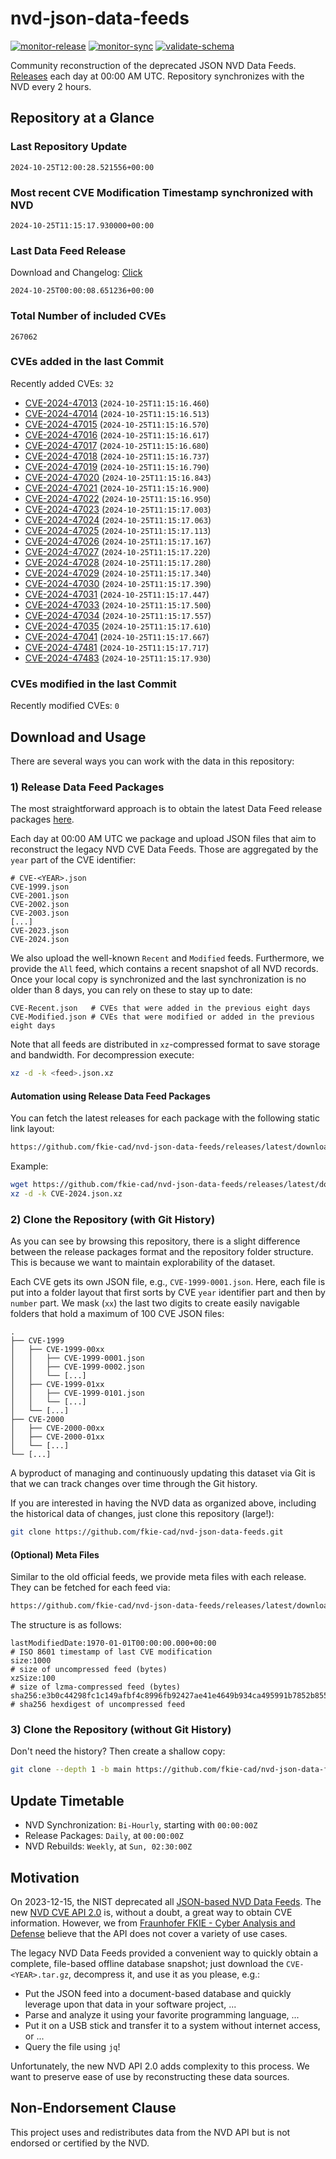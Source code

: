 # nvd-json-data-feeds

[![monitor-release](https://github.com/fkie-cad/nvd-json-data-feeds/actions/workflows/monitor_release.yml/badge.svg)](https://github.com/fkie-cad/nvd-json-data-feeds/actions/workflows/monitor_release.yml)
[![monitor-sync](https://github.com/fkie-cad/nvd-json-data-feeds/actions/workflows/monitor_sync.yml/badge.svg)](https://github.com/fkie-cad/nvd-json-data-feeds/actions/workflows/monitor_sync.yml)
[![validate-schema](https://github.com/fkie-cad/nvd-json-data-feeds/actions/workflows/validate_schema.yml/badge.svg)](https://github.com/fkie-cad/nvd-json-data-feeds/actions/workflows/validate_schema.yml)

Community reconstruction of the deprecated JSON NVD Data Feeds.
[Releases](https://github.com/fkie-cad/nvd-json-data-feeds/releases/latest) each day at 00:00 AM UTC.
Repository synchronizes with the NVD every 2 hours.

## Repository at a Glance

### Last Repository Update

```plain
2024-10-25T12:00:28.521556+00:00
```

### Most recent CVE Modification Timestamp synchronized with NVD

```plain
2024-10-25T11:15:17.930000+00:00
```

### Last Data Feed Release

Download and Changelog: [Click](https://github.com/fkie-cad/nvd-json-data-feeds/releases/latest)

```plain
2024-10-25T00:00:08.651236+00:00
```

### Total Number of included CVEs

```plain
267062
```

### CVEs added in the last Commit

Recently added CVEs: `32`

- [CVE-2024-47013](CVE-2024/CVE-2024-470xx/CVE-2024-47013.json) (`2024-10-25T11:15:16.460`)
- [CVE-2024-47014](CVE-2024/CVE-2024-470xx/CVE-2024-47014.json) (`2024-10-25T11:15:16.513`)
- [CVE-2024-47015](CVE-2024/CVE-2024-470xx/CVE-2024-47015.json) (`2024-10-25T11:15:16.570`)
- [CVE-2024-47016](CVE-2024/CVE-2024-470xx/CVE-2024-47016.json) (`2024-10-25T11:15:16.617`)
- [CVE-2024-47017](CVE-2024/CVE-2024-470xx/CVE-2024-47017.json) (`2024-10-25T11:15:16.680`)
- [CVE-2024-47018](CVE-2024/CVE-2024-470xx/CVE-2024-47018.json) (`2024-10-25T11:15:16.737`)
- [CVE-2024-47019](CVE-2024/CVE-2024-470xx/CVE-2024-47019.json) (`2024-10-25T11:15:16.790`)
- [CVE-2024-47020](CVE-2024/CVE-2024-470xx/CVE-2024-47020.json) (`2024-10-25T11:15:16.843`)
- [CVE-2024-47021](CVE-2024/CVE-2024-470xx/CVE-2024-47021.json) (`2024-10-25T11:15:16.900`)
- [CVE-2024-47022](CVE-2024/CVE-2024-470xx/CVE-2024-47022.json) (`2024-10-25T11:15:16.950`)
- [CVE-2024-47023](CVE-2024/CVE-2024-470xx/CVE-2024-47023.json) (`2024-10-25T11:15:17.003`)
- [CVE-2024-47024](CVE-2024/CVE-2024-470xx/CVE-2024-47024.json) (`2024-10-25T11:15:17.063`)
- [CVE-2024-47025](CVE-2024/CVE-2024-470xx/CVE-2024-47025.json) (`2024-10-25T11:15:17.113`)
- [CVE-2024-47026](CVE-2024/CVE-2024-470xx/CVE-2024-47026.json) (`2024-10-25T11:15:17.167`)
- [CVE-2024-47027](CVE-2024/CVE-2024-470xx/CVE-2024-47027.json) (`2024-10-25T11:15:17.220`)
- [CVE-2024-47028](CVE-2024/CVE-2024-470xx/CVE-2024-47028.json) (`2024-10-25T11:15:17.280`)
- [CVE-2024-47029](CVE-2024/CVE-2024-470xx/CVE-2024-47029.json) (`2024-10-25T11:15:17.340`)
- [CVE-2024-47030](CVE-2024/CVE-2024-470xx/CVE-2024-47030.json) (`2024-10-25T11:15:17.390`)
- [CVE-2024-47031](CVE-2024/CVE-2024-470xx/CVE-2024-47031.json) (`2024-10-25T11:15:17.447`)
- [CVE-2024-47033](CVE-2024/CVE-2024-470xx/CVE-2024-47033.json) (`2024-10-25T11:15:17.500`)
- [CVE-2024-47034](CVE-2024/CVE-2024-470xx/CVE-2024-47034.json) (`2024-10-25T11:15:17.557`)
- [CVE-2024-47035](CVE-2024/CVE-2024-470xx/CVE-2024-47035.json) (`2024-10-25T11:15:17.610`)
- [CVE-2024-47041](CVE-2024/CVE-2024-470xx/CVE-2024-47041.json) (`2024-10-25T11:15:17.667`)
- [CVE-2024-47481](CVE-2024/CVE-2024-474xx/CVE-2024-47481.json) (`2024-10-25T11:15:17.717`)
- [CVE-2024-47483](CVE-2024/CVE-2024-474xx/CVE-2024-47483.json) (`2024-10-25T11:15:17.930`)


### CVEs modified in the last Commit

Recently modified CVEs: `0`



## Download and Usage

There are several ways you can work with the data in this repository:

### 1) Release Data Feed Packages

The most straightforward approach is to obtain the latest Data Feed release packages [here](https://github.com/fkie-cad/nvd-json-data-feeds/releases/latest).

Each day at 00:00 AM UTC we package and upload JSON files that aim to reconstruct the legacy NVD CVE Data Feeds.
Those are aggregated by the `year` part of the CVE identifier:

```
# CVE-<YEAR>.json
CVE-1999.json
CVE-2001.json
CVE-2002.json
CVE-2003.json
[...]
CVE-2023.json
CVE-2024.json
```

We also upload the well-known `Recent` and `Modified` feeds.
Furthermore, we provide the `All` feed, which contains a recent snapshot of all NVD records.
Once your local copy is synchronized and the last synchronization is no older than 8 days, you can rely on these to stay up to date:

```plain
CVE-Recent.json   # CVEs that were added in the previous eight days
CVE-Modified.json # CVEs that were modified or added in the previous eight days
```

Note that all feeds are distributed in `xz`-compressed format to save storage and bandwidth.
For decompression execute:

```sh
xz -d -k <feed>.json.xz
```

#### Automation using Release Data Feed Packages

You can fetch the latest releases for each package with the following static link layout:

```sh
https://github.com/fkie-cad/nvd-json-data-feeds/releases/latest/download/CVE-<YEAR>.json.xz
```

Example:

```sh
wget https://github.com/fkie-cad/nvd-json-data-feeds/releases/latest/download/CVE-2024.json.xz
xz -d -k CVE-2024.json.xz
```

### 2) Clone the Repository (with Git History)

As you can see by browsing this repository, there is a slight difference between the release packages format and the repository folder structure.
This is because we want to maintain explorability of the dataset.

Each CVE gets its own JSON file, e.g., `CVE-1999-0001.json`.
Here, each file is put into a folder layout that first sorts by CVE `year` identifier part and then by `number` part.
We mask (`xx`) the last two digits to create easily navigable folders that hold a maximum of 100 CVE JSON files:

```plain
.
├── CVE-1999
│   ├── CVE-1999-00xx
│   │   ├── CVE-1999-0001.json
│   │   ├── CVE-1999-0002.json
│   │   └── [...]
│   ├── CVE-1999-01xx
│   │   ├── CVE-1999-0101.json
│   │   └── [...]
│   └── [...]
├── CVE-2000
│   ├── CVE-2000-00xx
│   ├── CVE-2000-01xx
│   └── [...]
└── [...]
```

A byproduct of managing and continuously updating this dataset via Git is that we can track changes over time through the Git history.

If you are interested in having the NVD data as organized above, including the historical data of changes, just clone this repository (large!):

```sh
git clone https://github.com/fkie-cad/nvd-json-data-feeds.git
```

#### (Optional) Meta Files

Similar to the old official feeds, we provide meta files with each release. They can be fetched for each feed via:

```sh
https://github.com/fkie-cad/nvd-json-data-feeds/releases/latest/download/CVE-<YEAR>.meta
```

The structure is as follows:

```plain
lastModifiedDate:1970-01-01T00:00:00.000+00:00                          # ISO 8601 timestamp of last CVE modification
size:1000                                                               # size of uncompressed feed (bytes)
xzSize:100                                                              # size of lzma-compressed feed (bytes)
sha256:e3b0c44298fc1c149afbf4c8996fb92427ae41e4649b934ca495991b7852b855 # sha256 hexdigest of uncompressed feed
```

### 3) Clone the Repository (without Git History)

Don't need the history? Then create a shallow copy:

```sh
git clone --depth 1 -b main https://github.com/fkie-cad/nvd-json-data-feeds.git
```


## Update Timetable

* NVD Synchronization: `Bi-Hourly`, starting with `00:00:00Z`
* Release Packages: `Daily`, at `00:00:00Z`
* NVD Rebuilds: `Weekly`, at `Sun, 02:30:00Z`


## Motivation

On 2023-12-15, the NIST deprecated all [JSON-based NVD Data Feeds](https://nvd.nist.gov/vuln/data-feeds#divRetirementBanner-1).
The new [NVD CVE API 2.0](https://nvd.nist.gov/developers/vulnerabilities) is, without a doubt, a great way to obtain CVE information.
However, we from [Fraunhofer FKIE - Cyber Analysis and Defense](https://www.fkie.fraunhofer.de/en/departments/cad.html) believe that the API does not cover a variety of use cases.

The legacy NVD Data Feeds provided a convenient way to quickly obtain a complete, file-based offline database snapshot; just download the `CVE-<YEAR>.tar.gz`, decompress it, and use it as you please, e.g.:

- Put the JSON feed into a document-based database and quickly leverage upon that data in your software project, ...
- Parse and analyze it using your favorite programming language, ...
- Put it on a USB stick and transfer it to a system without internet access, or ...
- Query the file using `jq`!

Unfortunately, the new NVD API 2.0 adds complexity to this process.
We want to preserve ease of use by reconstructing these data sources.

## Non-Endorsement Clause

This project uses and redistributes data from the NVD API but is not endorsed or certified by the NVD.